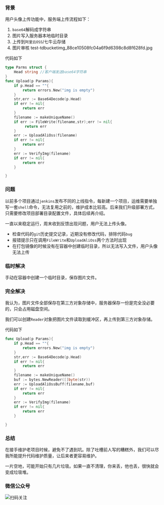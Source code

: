 ### 背景

用户头像上传功能中，服务端上传流程如下：

1. `base64`解码成字符串
2. 图片写入服务器本地临时目录
3. 上传到`阿里云OSS`/七牛云存储
4. 图片审核
test-tdbucketimg_88ce10508fc04a6f9d6398c8d8f628fd.jpg


代码如下

```go
type Parms struct {
    Head string //客户端发送base64字符串
}
func Upload(p Params){
    if p.Head == ""{
        return errors.New("img is empty")
    }
    str,err := Base64Decode(p.Head)
    if err != nil{
        return err
    }
    filename := makeUniqueName()
    if err := FileWrite(filename,str);err != nil{
         return err
    }
    err := UploadAliOss(filename)
    if err != nil{
        return err
    }
    err := VerifyImg(filename)
    if err != nil{
        return err
    }

}
```
### 问题

以前多个项目通过`jenkins`发布不同的上线指令，每新建一个项目，运维需要单独写一套`shell`命令，无法复用之前的，维护成本比较高。后来我们升级部署方式，只需要修改项目部署目录配置文件，具体后续再介绍。

一直以来稳定运行，周末收到反馈出现问题，用户无法上传头像。

- 检查代码的`git`历史提交记录，近期没有修改代码，排除代码`bug`
- 报错提示只在调用`FileWrite`和`UploadAliOss`两个方法时出现
- 在打包镜像的时候没有在容器中创建临时目录，所以无法写入文件，用户头像无法上传

### 临时解决 
手动在容器中创建一个临时目录，保存图片文件。


### 完全解决
我认为，图片文件全部保存在第三方对象存储中，服务器保存一份是完全没必要的，只会占用磁盘空间。

我们可以创建`Reader`对象把图片文件读取到缓冲区，再上传到第三方对象存储。

代码如下
```go
func Upload(p Params){
    if p.Head == ""{
        return errors.New("img is empty")
    }
    str,err := Base64Decode(p.Head)
    if err != nil{
        return err
    }
    filename := makeUniqueName()
    buf := bytes.NewReader([]byte(str))
    err := UploadAliOssBuff(filename,buf)
    if err != nil{
        return err
    }
    err := VerifyImg(filename)
    if err != nil{
        return err
    }

}
```

### 总结

在接手维护老项目时候，避免不了遇到坑。除了吐槽前人写的糟糕外，我们可以尽我所能提升代码维护质量，让后来者更容易维护。

一片空地，可能开始只有几片垃圾。如果一直不清理，你来丢，他也丢，很快就会变成垃圾堆。

### 微信公众号
![扫码关注](https://tvax4.sinaimg.cn/large/a616b9a4gy1grl9d1rdpvj2076076wey.jpg)